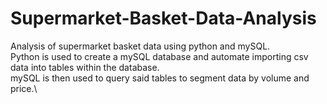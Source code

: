 # Supermarket-Basket-Data-Analysis
Analysis of supermarket basket data using python and mySQL.\
Python is used to create a mySQL database and automate importing csv data into tables within the database.\
mySQL is then used to query said tables to segment data by volume and price.\

